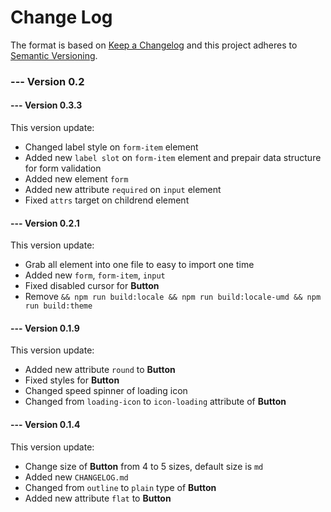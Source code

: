 # Change Log
The format is based on [Keep a Changelog](http://keepachangelog.com/) and this project adheres to [Semantic Versioning](http://semver.org/).

### --- Version 0.2

#### --- Version 0.3.3
This version update:
* Changed label style on `form-item` element
* Added new `label slot` on `form-item` element and prepair data structure for form validation
* Added new element `form`
* Added new attribute `required` on `input` element
* Fixed `attrs` target on childrend element

#### --- Version 0.2.1
This version update:
* Grab all element into one file to easy to import one time
* Added new `form`, `form-item`, `input`
* Fixed disabled cursor for **Button**
* Remove `&& npm run build:locale && npm run build:locale-umd && npm run build:theme`

#### --- Version 0.1.9
This version update:
* Added new attribute `round` to **Button**
* Fixed styles for **Button**
* Changed speed spinner of loading icon
* Changed from `loading-icon` to `icon-loading` attribute of **Button**

#### --- Version 0.1.4
This version update:
* Change size of **Button** from 4 to 5 sizes, default size is `md`
* Added new `CHANGELOG.md`
* Changed from `outline` to `plain` type of **Button**
* Added new attribute `flat` to **Button**
